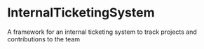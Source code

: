 # InternalTicketingSystem
A framework for an internal ticketing system to track projects and contributions to the team
